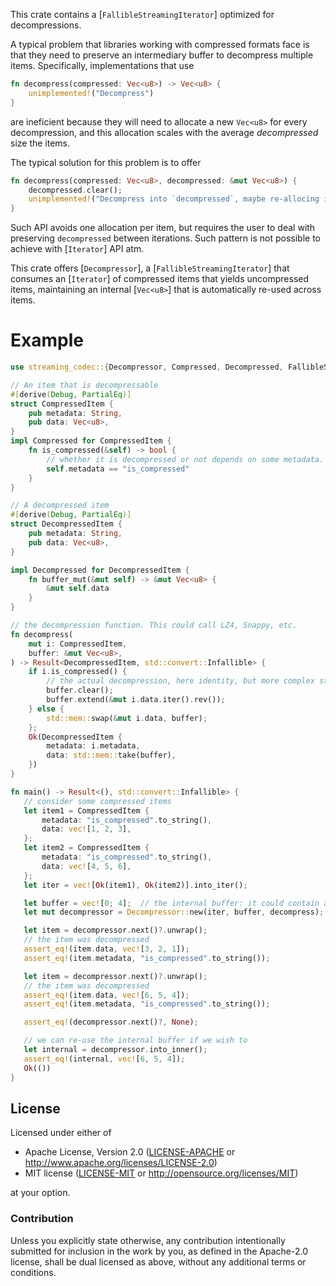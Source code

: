 This crate contains a [`FallibleStreamingIterator`] optimized for decompressions.

A typical problem that libraries working with compressed formats face is that they need to preserve
an intermediary buffer to decompress multiple items. Specifically, implementations that use

```rust
fn decompress(compressed: Vec<u8>) -> Vec<u8> {
    unimplemented!("Decompress")
}
```

are ineficient because they will need to allocate a new `Vec<u8>` for every decompression, and this
allocation scales with the average _decompressed_ size the items.

The typical solution for this problem is to offer

```rust
fn decompress(compressed: Vec<u8>, decompressed: &mut Vec<u8>) {
    decompressed.clear();
    unimplemented!("Decompress into `decompressed`, maybe re-allocing it.")
}
```

Such API avoids one allocation per item, but requires the user to deal with preserving `decompressed`
between iterations. Such pattern is not possible to achieve with [`Iterator`] API atm.

This crate offers [`Decompressor`], a [`FallibleStreamingIterator`] that consumes an [`Iterator`] of compressed items
that yields uncompressed items, maintaining an internal [`Vec<u8>`] that is automatically re-used across items.

# Example

```rust
use streaming_codec::{Decompressor, Compressed, Decompressed, FallibleStreamingIterator};

// An item that is decompressable
#[derive(Debug, PartialEq)]
struct CompressedItem {
    pub metadata: String,
    pub data: Vec<u8>,
}
impl Compressed for CompressedItem {
    fn is_compressed(&self) -> bool {
        // whether it is decompressed or not depends on some metadata.
        self.metadata == "is_compressed"
    }
}

// A decompressed item
#[derive(Debug, PartialEq)]
struct DecompressedItem {
    pub metadata: String,
    pub data: Vec<u8>,
}

impl Decompressed for DecompressedItem {
    fn buffer_mut(&mut self) -> &mut Vec<u8> {
        &mut self.data
    }
}

// the decompression function. This could call LZ4, Snappy, etc.
fn decompress(
    mut i: CompressedItem,
    buffer: &mut Vec<u8>,
) -> Result<DecompressedItem, std::convert::Infallible> {
    if i.is_compressed() {
        // the actual decompression, here identity, but more complex stuff can happen.
        buffer.clear();
        buffer.extend(&mut i.data.iter().rev());
    } else {
        std::mem::swap(&mut i.data, buffer);
    };
    Ok(DecompressedItem {
        metadata: i.metadata,
        data: std::mem::take(buffer),
    })
}

fn main() -> Result<(), std::convert::Infallible> {
   // consider some compressed items
   let item1 = CompressedItem {
       metadata: "is_compressed".to_string(),
       data: vec![1, 2, 3],
   };
   let item2 = CompressedItem {
       metadata: "is_compressed".to_string(),
       data: vec![4, 5, 6],
   };
   let iter = vec![Ok(item1), Ok(item2)].into_iter();

   let buffer = vec![0; 4];  // the internal buffer: it could contain anything.
   let mut decompressor = Decompressor::new(iter, buffer, decompress);

   let item = decompressor.next()?.unwrap();
   // the item was decompressed
   assert_eq!(item.data, vec![3, 2, 1]);
   assert_eq!(item.metadata, "is_compressed".to_string());

   let item = decompressor.next()?.unwrap();
   // the item was decompressed
   assert_eq!(item.data, vec![6, 5, 4]);
   assert_eq!(item.metadata, "is_compressed".to_string());

   assert_eq!(decompressor.next()?, None);

   // we can re-use the internal buffer if we wish to
   let internal = decompressor.into_inner();
   assert_eq!(internal, vec![6, 5, 4]);
   Ok(())
}
```

## License

Licensed under either of

 * Apache License, Version 2.0 ([LICENSE-APACHE](LICENSE-APACHE) or http://www.apache.org/licenses/LICENSE-2.0)
 * MIT license ([LICENSE-MIT](LICENSE-MIT) or http://opensource.org/licenses/MIT)

at your option.

### Contribution

Unless you explicitly state otherwise, any contribution intentionally submitted for inclusion in the work by you, as defined in the Apache-2.0 license, shall be dual licensed as above, without any additional terms or conditions.
